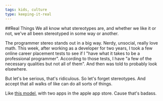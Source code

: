 ```yaml
---
tags: kids, culture
type: keeping-it-real
---
```


##Real Things
We all know what stereotypes are, and whether we like it or not, we've all been stereotyped in some way or another.

The programmer stereo stands out in a big way. Nerdy, unsocial, really love math. This week, after working as a developer for two years, I took a few online career placement tests to see if I "have what it takes to be a professional programmer". According to those tests, I have "a few of the necessary qualities but not all of them". And then was told to probably look elsewhere. 

But let's be serious, that's ridiculous. So let's forget stereotypes. And accept that all walks of like can do all sorts of things.


Like [this model](http://www.cnn.com/2014/01/20/tech/web/lyndsey-scott-model-coder/), with two apps in the apple app store. Cause that's badass.